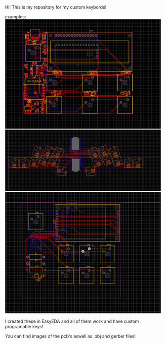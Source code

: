 Hi! This is my repository for my custom keybords!


examples:
![ScreenShot](https://github.com/k754a/Mypcbs/blob/main/Keyboard%20mark-3%203872fca3c5a34e70a1d42fed1c15a6ee/Screenshot%202024-08-20%20175114.png?raw=true)
![ScreenShot](https://github.com/k754a/Mypcbs/blob/main/Full%20sized%20keyboard%20(kinda)/Screenshot%202024-08-20%20174807.png)
![ScreenShot](https://github.com/k754a/Mypcbs/blob/main/Keyboard%20mark-2%20f06a4eb7846d4f32bf20e9726fd390ad/Screenshot%202024-08-20%20175023.png?raw=true)




I created these in EasyEDA and all of them work and have custom programable keys!


You can find images of the pcb's aswell as .obj and gerber files!
